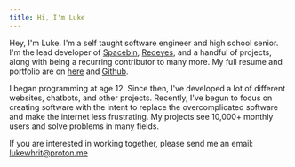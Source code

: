 ```yaml
---
title: Hi, I'm Luke
---
```


Hey, I'm Luke. I'm a self taught software engineer and high school senior. I'm the lead developer of [Spacebin](https://spaceb.in), [Redeyes](https://rdy.es), and a handful of projects, along with being a recurring contributor to many more. My full resume and portfolio are on [here](https://drive.proton.me/urls/286ATQDA6G#6BCIs3cV8MJf) and [Github](https://github.com/lukewhrit).

I began programming at age 12. Since then, I've developed a lot of different websites, chatbots, and other projects. Recently, I've begun to focus on creating software with the intent to replace the overcomplicated software and make the internet less frustrating. My projects see 10,000+ monthly users and solve problems in many fields.

If you are interested in working together, please send me an email: [lukewhrit@proton.me](mailto:lukewhrit@proton.me)
